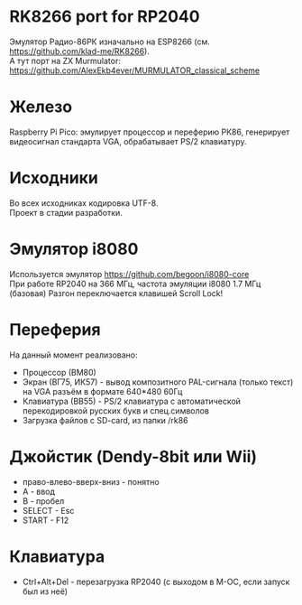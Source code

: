 # RK8266 port for RP2040
Эмулятор Радио-86РК изначально на ESP8266 (см. https://github.com/klad-me/RK8266).<br/>
А тут порт на ZX Murmulator: https://github.com/AlexEkb4ever/MURMULATOR_classical_scheme

# Железо
Raspberry Pi Pico: эмулирует процессор и переферию РК86, генерирует видеосигнал стандарта VGA, обрабатывает PS/2 клавиатуру.

# Исходники
Во всех исходниках кодировка UTF-8.<br/>
Проект в стадии разработки.<br/>

# Эмулятор i8080
Используется эмулятор https://github.com/begoon/i8080-core<br/>
При работе RP2040 на 366 МГц, частота эмуляции i8080 1.7 МГц (базовая) Разгон переключается клавишей Scroll Lock!<br/>

# Переферия
На данный момент реализовано:
<ul>
<li>Процессор (ВМ80)</li>
<li>Экран (ВГ75, ИК57) - вывод композитного PAL-сигнала (только текст) на VGA разъём в формате 640*480 60Гц</li>
<li>Клавиатура (ВВ55) - PS/2 клавиатура с автоматической перекодировкой русских букв и спец.символов</li>
<li>Загрузка файлов с SD-card, из папки /rk86</li>
</ul>

# Джойстик (Dendy-8bit или Wii)
<ul>
<li>право-влево-вверх-вниз - понятно</li>
<li>А - ввод</li>
<li>В - пробел</li>
<li>SELECT - Esc</li>
<li>START - F12</li>
</ul>

# Клавиатура
<ul>
<li>Ctrl+Alt+Del - перезагрузка RP2040 (с выходом в М-ОС, если запуск был из неё)</li>
</ul>
